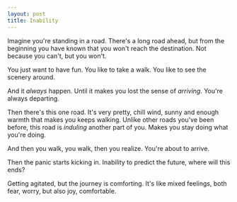 ```yaml
---
layout: post
title: Inability
---
```


Imagine you're standing in a road. There's a long road ahead, but from the beginning you have known that  you won't reach the destination. Not because you can't, but you won't.

You just want to have fun. You like to take a walk. You like to see the scenery around.

And it _always_ happen. Until it makes you lost the sense of _arriving_. You're always departing.

Then there's this one road. It's very pretty, chill wind, sunny and enough warmth that makes you keeps walking. Unlike other roads you've been before, this road is _induling_ another part of you. Makes you stay doing what you're doing.

And then you walk, you walk, then you realize. You're about to arrive.

Then the panic starts kicking in. Inability to predict the future, where will this ends?

Getting agitated, but the journey is comforting. It's like mixed feelings, both fear, worry, but also joy, comfortable.